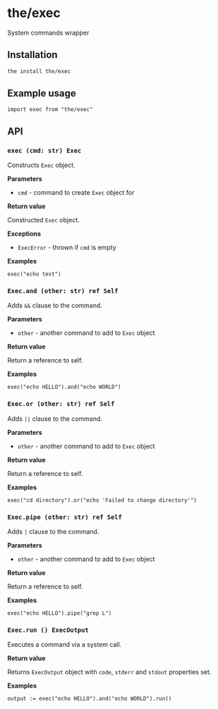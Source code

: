 # the/exec
System commands wrapper

## Installation

```bash
the install the/exec
```

## Example usage

```the
import exec from "the/exec"
```

## API

### `exec (cmd: str) Exec`
Constructs `Exec` object.

**Parameters**

- `cmd` - command to create `Exec` object for

**Return value**

Constructed `Exec` object.

**Exceptions**

- `ExecError` - thrown if `cmd` is empty

**Examples**

```the
exec("echo test")
```

### `Exec.and (other: str) ref Self`
Adds `&&` clause to the command.

**Parameters**

- `other` - another command to add to `Exec` object

**Return value**

Return a reference to self.

**Examples**

```the
exec("echo HELLO").and("echo WORLD")
```

### `Exec.or (other: str) ref Self`
Adds `||` clause to the command.

**Parameters**

- `other` - another command to add to `Exec` object

**Return value**

Return a reference to self.

**Examples**

```the
exec("cd directory").or("echo 'Failed to change directory'")
```

### `Exec.pipe (other: str) ref Self`
Adds `|` clause to the command.

**Parameters**

- `other` - another command to add to `Exec` object

**Return value**

Return a reference to self.

**Examples**

```the
exec("echo HELLO").pipe("grep L")
```

### `Exec.run () ExecOutput`
Executes a command via a system call.

**Return value**

Returns `ExecOutput` object with `code`, `stderr` and `stdout` properties set.

**Examples**

```the
output := exec("echo HELLO").and("echo WORLD").run()
```
